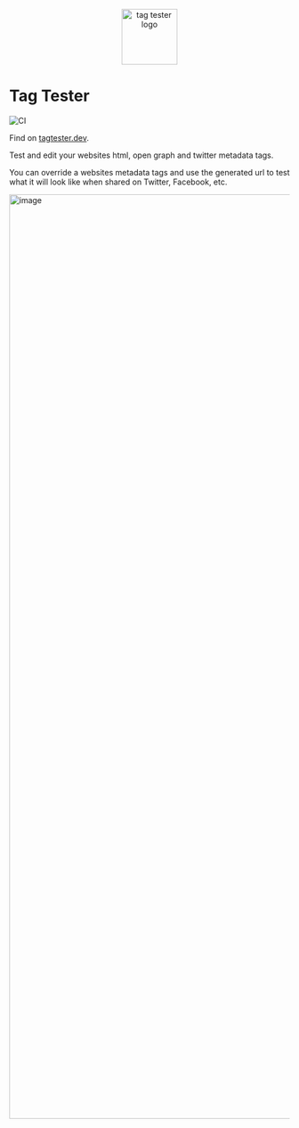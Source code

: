 <p align="center">
  <img width="100" alt="tag tester logo" src="https://tagtester.dev/tagtester.png">
</p>

# Tag Tester

![CI](https://github.com/coffee-cup/tag-tester/workflows/CI/badge.svg)

Find on [tagtester.dev](https://tagtester.dev).

Test and edit your websites html, open graph and twitter metadata tags.

You can override a websites metadata tags and use the generated url to test what it will look like when shared on Twitter, Facebook, etc.

<img width="1660" alt="image" src="https://user-images.githubusercontent.com/3044853/74965265-d221e980-540c-11ea-859f-b9e7aa900e2e.png">
